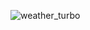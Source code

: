 ![weather_turbo](https://github.com/Acceleration-Industries/Weather-Turbo/assets/97082653/89076a18-5df3-4d28-856c-19b289dc584b)
